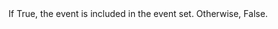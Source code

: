 <Token xmlns:xlink="http://www.w3.org/1999/xlink">
    If <languageKeyword>True</languageKeyword>, the event is included in the event set. Otherwise, <languageKeyword>False</languageKeyword>.
  </Token>